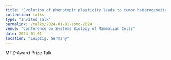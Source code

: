 ```yaml
---
title: "Evolution of phenotypic plasticity leads to tumor heterogeneity with implications for therapy"
collection: talks
type: "Invited Talk"
permalink: /talks/2024-01-01-sbmc-2024
venue: "Conference on Systems Biology of Mammalian Cells"
date: 2024-01-01
location: "Leipzig, Germany"
---
```


MTZ-Award Prize Talk
